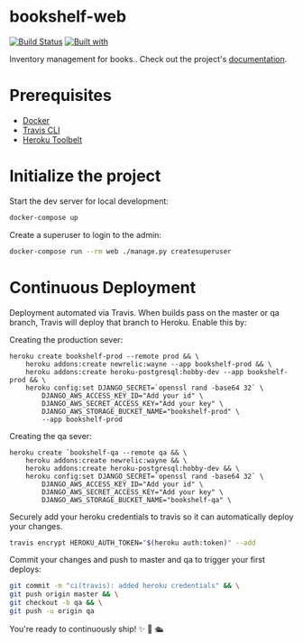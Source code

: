 # bookshelf-web

[![Build Status](https://travis-ci.org/spkuehl/bookshelf-web.svg?branch=master)](https://travis-ci.org/spkuehl/bookshelf-web)
[![Built with](https://img.shields.io/badge/Built_with-Cookiecutter_Django_Rest-F7B633.svg)](https://github.com/agconti/cookiecutter-django-rest)

Inventory management for books.. Check out the project's [documentation](http://spkuehl.github.io/bookshelf-web/).

# Prerequisites

- [Docker](https://docs.docker.com/docker-for-mac/install/)  
- [Travis CLI](http://blog.travis-ci.com/2013-01-14-new-client/)
- [Heroku Toolbelt](https://toolbelt.heroku.com/)

# Initialize the project

Start the dev server for local development:

```bash
docker-compose up
```

Create a superuser to login to the admin:

```bash
docker-compose run --rm web ./manage.py createsuperuser
```


# Continuous Deployment

Deployment automated via Travis. When builds pass on the master or qa branch, Travis will deploy that branch to Heroku. Enable this by:

Creating the production sever:

```
heroku create bookshelf-prod --remote prod && \
    heroku addons:create newrelic:wayne --app bookshelf-prod && \
    heroku addons:create heroku-postgresql:hobby-dev --app bookshelf-prod && \
    heroku config:set DJANGO_SECRET=`openssl rand -base64 32` \
        DJANGO_AWS_ACCESS_KEY_ID="Add your id" \
        DJANGO_AWS_SECRET_ACCESS_KEY="Add your key" \
        DJANGO_AWS_STORAGE_BUCKET_NAME="bookshelf-prod" \
        --app bookshelf-prod
```

Creating the qa sever:

```
heroku create `bookshelf-qa --remote qa && \
    heroku addons:create newrelic:wayne && \
    heroku addons:create heroku-postgresql:hobby-dev && \
    heroku config:set DJANGO_SECRET=`openssl rand -base64 32` \
        DJANGO_AWS_ACCESS_KEY_ID="Add your id" \
        DJANGO_AWS_SECRET_ACCESS_KEY="Add your key" \
        DJANGO_AWS_STORAGE_BUCKET_NAME="bookshelf-qa" \
```

Securely add your heroku credentials to travis so it can automatically deploy your changes.

```bash
travis encrypt HEROKU_AUTH_TOKEN="$(heroku auth:token)" --add
```

Commit your changes and push to master and qa to trigger your first deploys:

```bash
git commit -m "ci(travis): added heroku credentials" && \
git push origin master && \
git checkout -b qa && \
git push -u origin qa
```
You're ready to continuously ship! ✨ 💅 🛳
